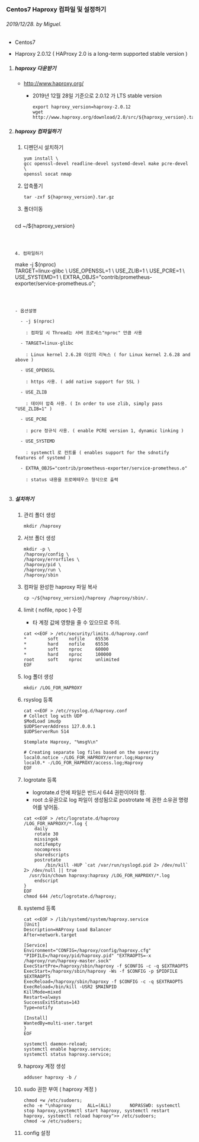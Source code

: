### Centos7 Haproxy 컴파일 및 설정하기

###### 2019/12/28. by Miguel.

- Centos7

- Haproxy 2.0.12 ( HAProxy 2.0 is a long-term supported stable version )
  
  

1. #####  haproxy 다운받기

   * http://www.haproxy.org/

     * 2019년 12월 28일 기준으로 2.0.12 가 LTS stable version

       ```
       export haproxy_version=haproxy-2.0.12
       wget http://www.haproxy.org/download/2.0/src/${haproxy_version}.tar.gz
       ```

      

2. ##### haproxy 컴파일하기

   1. 디펜던시 설치하기

      ```
      yum install \ 
      gcc openssl-devel readline-devel systemd-devel make pcre-devel \ 
      openssl socat nmap
      ```

      

   2. 압축풀기
   
      ```
      tar -zxf ${haproxy_version}.tar.gz
      ```

      

   3. 폴더이동
   
      ```
   cd ~/${haproxy_version}
      ```

      

   4. 컴파일하기
   
      ```
      make -j $(nproc) \
      TARGET=linux-glibc \ 
      USE_OPENSSL=1 \ 
      USE_ZLIB=1 \ 
      USE_PCRE=1 \ 
      USE_SYSTEMD=1 \ 
   EXTRA_OBJS="contrib/prometheus-exporter/service-prometheus.o";
      ```

      

      - 옵션설명

        - -j $(nproc)

          : 컴파일 시 Thread는 서버 프로세스"nproc" 만큼 사용

        - TARGET=linux-glibc

          : Linux kernel 2.6.28 이상의 리눅스 ( for Linux kernel 2.6.28 and above )

        - USE_OPENSSL

          : https 사용. ( add native support for SSL )

        - USE_ZLIB

          : 데이터 압축 사용. ( In order to use zlib, simply pass "USE_ZLIB=1" )

        - USE_PCRE

          : pcre 정규식 사용. ( enable PCRE version 1, dynamic linking )

        - USE_SYSTEMD
   
          : systemctl 로 컨트롤 ( enables support for the sdnotify features of systemd )
        
        - EXTRA_OBJS="contrib/prometheus-exporter/service-prometheus.o"
        
          : status 내용을 프로메테우스 형식으로 출력
          
   
3. #####  설치하기

   1. 관리 폴더 생성

      ```
      mkdir /haproxy
      ```

      

   2. 서브 폴더 생성

      ```
      mkdir -p \ 
      /haproxy/config \ 
      /haproxy/errorfiles \ 
      /haproxy/pid \ 
      /haproxy/run \ 
      /haproxy/sbin
      ```

      

   3. 컴파일 완성한 haproxy 파일 복사

      ```
      cp ~/${haproxy_version}/haproxy /haproxy/sbin/.
      ```

      

   4. limit ( nofile, npoc ) 수정

      - 타 계정 값에 영향을 줄 수 있으므로 주의.

      ```
      cat <<EOF > /etc/security/limits.d/haproxy.conf
      *        soft    nofile    65536
      *        hard    nofile    65536
      *        soft    nproc     60000
      *        hard    nproc     100000
      root     soft    nproc     unlimited
      EOF
      ```
   
      
   
   5. log 폴더 생성
   
      ```
      mkdir /LOG_FOR_HAPROXY
      ```
   
      
   
   6. rsyslog 등록
   
      ```
      cat <<EOF > /etc/rsyslog.d/haproxy.conf
      # Collect log with UDP
      $ModLoad imudp
      $UDPServerAddress 127.0.0.1
      $UDPServerRun 514
      
      $template Haproxy, "%msg%\n"
      
      # Creating separate log files based on the severity
      local0.notice -/LOG_FOR_HAPROXY/error.log;Haproxy
      local0.* -/LOG_FOR_HAPROXY/access.log;Haproxy
      EOF
      ```
   
      
   
   7. logrotate 등록
   
      - logrotate.d 안에 파일은 반드시 644 권한이어야 함.
      - root 소유권으로 log 파일이 생성됨으로 postrotate 에 권한 소유권 명령어를 넣어둠.
   
      ```
      cat <<EOF > /etc/logrotate.d/haproxy
      /LOG_FOR_HAPROXY/*.log {
          daily
          rotate 30
          missingok
          notifempty
          nocompress
          sharedscripts
          postrotate
              /bin/kill -HUP `cat /var/run/syslogd.pid 2> /dev/null` 2> /dev/null || true
      	/usr/bin/chown haproxy:haproxy /LOG_FOR_HAPROXY/*.log
          endscript
      }
      EOF
      chmod 644 /etc/logrotate.d/haproxy;
      ```
   
      
   
   8. systemd 등록
   
      ```
      cat <<EOF > /lib/systemd/system/haproxy.service
      [Unit]
      Description=HAProxy Load Balancer
      After=network.target
      
      [Service]
      Environment="CONFIG=/haproxy/config/haproxy.cfg" "PIDFILE=/haproxy/pid/haproxy.pid" "EXTRAOPTS=-x /haproxy/run/haproxy-master.sock"
      ExecStartPre=/haproxy/sbin/haproxy -f $CONFIG -c -q $EXTRAOPTS
      ExecStart=/haproxy/sbin/haproxy -Ws -f $CONFIG -p $PIDFILE $EXTRAOPTS
      ExecReload=/haproxy/sbin/haproxy -f $CONFIG -c -q $EXTRAOPTS
      ExecReload=/bin/kill -USR2 $MAINPID
      KillMode=mixed
      Restart=always
      SuccessExitStatus=143
      Type=notify
      
      [Install]
      WantedBy=multi-user.target
      }
      EOF
      
      systemctl daemon-reload;
      systemctl enable haproxy.service;
      systemctl status haproxy.service;
      ```
   
      
   
   9. haproxy 계정 생성
   
      ```
      adduser haproxy -b /
      ```
   
      
   
   10. sudo 권한 부여 ( haproxy 계정 )
   
       ```
       chmod +w /etc/sudoers;
       echo -e "\nhaproxy      ALL=(ALL)       NOPASSWD: systemctl stop haproxy,systemctl start haproxy, systemctl restart haproxy, systemctl reload haproxy">> /etc/sudoers;
       chmod -w /etc/sudoers;
       ```
   
       
   
   11. config 설정

